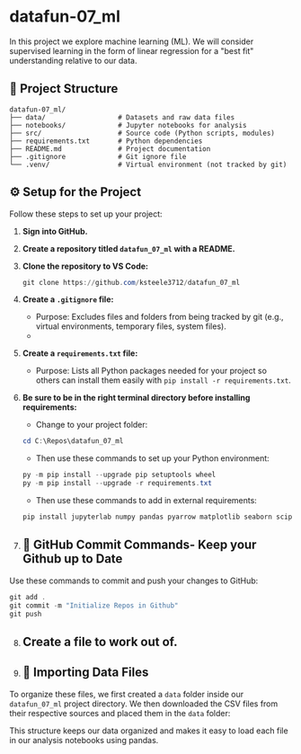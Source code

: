 # datafun-07_ml
In this project we explore machine learning (ML). We will consider supervised learning in the form of linear regression for a "best fit" understanding relative to our data.

## 📁 Project Structure

```text
datafun-07_ml/
├── data/                  # Datasets and raw data files
├── notebooks/             # Jupyter notebooks for analysis
├── src/                   # Source code (Python scripts, modules)
├── requirements.txt       # Python dependencies
├── README.md              # Project documentation
├── .gitignore             # Git ignore file
└── .venv/                 # Virtual environment (not tracked by git)
```

## ⚙️ Setup for the Project

Follow these steps to set up your project:

1. **Sign into GitHub.**
2. **Create a repository titled `datafun_07_ml` with a README.**
3. **Clone the repository to VS Code:**

    ```powershell
    git clone https://github.com/ksteele3712/datafun_07_ml
    ```

4. **Create a `.gitignore` file:**
    - Purpose: Excludes files and folders from being tracked by git (e.g., virtual environments, temporary files, system files).
    - 
5. **Create a `requirements.txt` file:**
    - Purpose: Lists all Python packages needed for your project so others can install them easily with `pip install -r requirements.txt`.

6. **Be sure to be in the right terminal directory before installing requirements:**
    - Change to your project folder:
  
    ```powershell
    cd C:\Repos\datafun_07_ml
    ```

    - Then use these commands to set up your Python environment:
  
    ```powershell
    py -m pip install --upgrade pip setuptools wheel
    py -m pip install --upgrade -r requirements.txt
    ```

    - Then use these commands to add in external requirements:
  
    ```powershell
    pip install jupyterlab numpy pandas pyarrow matplotlib seaborn scipy
    ```

1. ## 🚀 GitHub Commit Commands- Keep your Github up to Date

Use these commands to commit and push your changes to GitHub:

```powershell
git add .
git commit -m "Initialize Repos in Github"
git push
```

8. ## Create a file to work out of.

9. ## 📂 Importing Data Files


To organize these files, we first created a `data` folder inside our `datafun_07_ml` project directory. We then downloaded the CSV files from their respective sources and placed them in the `data` folder:


This structure keeps our data organized and makes it easy to load each file in our analysis notebooks using pandas.

